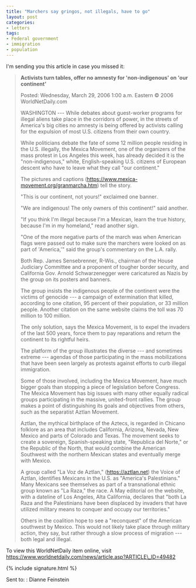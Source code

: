 ```yaml
---
title: "Marchers say gringos, not illegals, have to go"
layout: post
categories:
- letters
tags:
- Federal government
- immigration
- population
---
```


I'm sending you this article in case you missed it:

> **Activists turn tables, offer no amnesty for 'non-indigenous' on 'our continent'**
>
> Posted: Wednesday, March 29, 2006
> 1:00 a.m. Eastern
> © 2006 WorldNetDaily.com
>
>  WASHINGTON --- While debates about guest-worker programs for illegal aliens take place in the corridors of power, in the streets of America's big cities no amnesty is being offered by activists calling for the expulsion of most U.S. citizens from their own country.
>
>  While politicians debate the fate of some 12 million people residing in the U.S. illegally, the Mexica Movement, one of the organizers of the mass protest in Los Angeles this week, has already decided it is the "non-indigenous," white, English-speaking U.S. citizens of European descent who have to leave what they call "our continent."
>
> The pictures and captions (https://www.mexica-movement.org/granmarcha.htm) tell the story.
>
> "This is our continent, not yours!" exclaimed one banner.
>
> "We are indigenous! The only owners of this continent!" said another.
>
> "If you think I'm illegal because I'm a Mexican, learn the true history, because I'm in my homeland," read another sign.
>
> "One of the more negative parts of the march was when American flags were passed out to make sure the marchers were looked on as part of 'America,'" said the group's commentary on the L.A. rally.
>
> Both Rep. James Sensebrenner, R-Wis., chairman of the House Judiciary Committee and a proponent of tougher border security, and California Gov. Arnold Schwarzenegger were caricatured as Nazis by the group on its posters and banners.
>
> The group insists the indigenous people of the continent were the victims of genocide --- a campaign of extermination that killed, according to one citation, 95 percent of their population, or 33 million people. Another citation on the same website claims the toll was 70 million to 100 million.
>
> The only solution, says the Mexica Movement, is to expel the invaders of the last 500 years, force them to pay reparations and return the continent to its rightful heirs.
>
> The platform of the group illustrates the diverse --- and sometimes extreme --- agendas of those participating in the mass mobilizations that have been seen largely as protests against efforts to curb illegal immigration.
>
> Some of those involved, including the Mexica Movement, have much bigger goals than stopping a piece of legislation before Congress.
>  The Mexica Movement has big issues with many other equally radical groups participating in the massive, united-front rallies. The group makes a point of distinguishing its goals and objectives from others, such as the separatist Aztlan Movement.
>
> Aztlan, the mythical birthplace of the Aztecs, is regarded in Chicano folklore as an area that includes California, Arizona, Nevada, New Mexico and parts of Colorado and Texas. The movement seeks to create a sovereign, Spanish-speaking state, "Republica del Norte," or the Republic of the North, that would combine the American Southwest with the northern Mexican states and eventually merge with Mexico.
>
> A group called "La Voz de Aztlan," (https://aztlan.net) the Voice of Aztlan, identifies Mexicans in the U.S. as "America's Palestinians." Many Mexicans see themselves as part of a transnational ethnic group known as "La Raza," the race. A May editorial on the website, with a dateline of Los Angeles, Alta California, declares that "both La Raza and the Palestinians have been displaced by invaders that have utilized military means to conquer and occupy our territories."
>
> Others in the coalition hope to see a "reconquest" of the American southwest by Mexico. This would not likely take place through military action, they say, but rather through a slow process of migration --- both legal and illegal.

To view this WorldNetDaily item online, visit https://www.worldnetdaily.com/news/article.asp?ARTICLE\_ID=49482

{% include signature.html %}

Sent to:
: Dianne Feinstein
